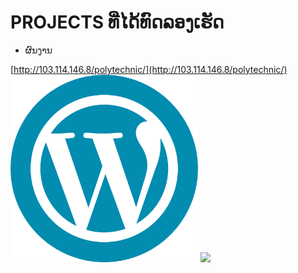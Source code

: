 # PROJECTS ທີ່ໄດ້ທົດລອງເຮັດ 
+ ຜົນງານ

[http://103.114.146.8/polytechnic/](http://103.114.146.8/polytechnic/)
<img src='img/Word Press.png' width='300'>
<img src='/img/Divi.png' width='200'>